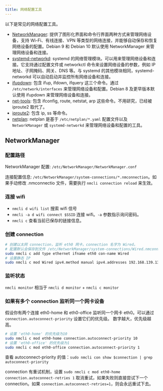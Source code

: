 ```yaml
---
title: 网络配置工具
---
```



以下是常见的网络配置工具。

- [NetworkManager](https://networkmanager.dev/): 提供了图形化界面和命令行界面两种方式来管理网络设备，支持 Wi-Fi、有线连接、VPN 等类型的网络连接，并能够自动保存和恢复网络设备的配置。Debian 9 和 Debian 10 默认使用 NetworkManager 来管理网络设备和连接。
- [systemd-networkd](https://wiki.debian.org/SystemdNetworkd): systemd 的网络管理模块。可以用来管理网络设备和连接。它支持通过配置文件或 networkctl 命令来设置网络设备的参数，例如 IP 地址、子网掩码、网关、DNS 等。与 systemd 的其他模块相同，systemd-networkd 可以自动启动并监控所有网络设备和连接。
- [ifupdown](https://manpages.debian.org/unstable/ifupdown/ifup.8.en.html): 包含 ifup, ifdown, ifquery 这三个命令。通过 `/etc/network/interfaces` 来管理网络设备和配置。Debian 8 及更早版本默认使用 ifupdown 来管理网络设备和连接。
- [net-tools](https://github.com/ecki/net-tools): 包含 ifconfig, route, netstat, arp 这些命令。不用研究，已经被 iproute2 取代了。
- [iproute2](https://wiki.linuxfoundation.org/networking/iproute2): 包含 ip, ss 等命令。
- [netplan](https://netplan.io/): netplan 是基于 `/etc/netplan/*.yaml` 配置文件以及 `NetworkManager` 或 `systemd-networkd` 来管理网络设备和配置的工具。

## NetworkManager

### 配置路径

NetworkManager 配置: `/etc/NetworkManager/NetworkManager.conf`

连接配置信息: `/etc/NetworkManager/system-connections/*.nmconnection`。如果手动修改 .nmconnectio 文件，需要执行 `nmcli connection reload` 来生效。

### 连接 wifi

- `nmcli d wifi list` 搜索 wifi 信号
- `nmcli -a d wifi connect $SSID` 连接 wifi。`-a` 参数指示询问密码。
- `nmcli c` 查看当前已保存的链接信息。

### 创建 connection

```sh
# 创建以太网 connection，监听 eth0 网卡。connection 名字为 Wired。
# 配置默认会保存到文件 /etc/NetworkManager/system-connections/Wired.nmconnection
sudo nmcli c add type ethernet ifname eth0 con-name Wired
# 设置静态 IP
sudo nmcli c mod Wired ipv4.method manual ipv4.addresses 192.168.139.130/24 ipv4.gateway 192.168.139.2 ipv4.dns 192.168.139.2
```

### 监听状态

`nmcli monitor` 相当于 `nmcli d monitor` + `nmcli c monitor`

### 如果有多个 connection 监听同一个网卡设备

假设你有两个连接 eth0-home 和 eth0-office 监听同一个网卡 eth0。可以通过 `connection.autoconnect-priority` 设置它们的优先级。
数字越大，优先级越高。

```sh
# 设置 'eth0-home' 的优先级为10
sudo nmcli c mod eth0-home connection.autoconnect-priority 10
# 设置 'eth0-office' 的优先级为1
sudo nmcli c mod eth0-office connection.autoconnect-priority 1
```

查看 autoconnect-priority 的值：`sudo nmcli con show $connection | grep autoconnect-priority`

connection 有重试机制，设置 `sudo nmcli c mod eth0-home connection.autoconnect-retries 1` 取消重试，如果失败则直接尝试下一个 connection。如果 `connection.autoconnect-retries=1`，则会永远重试下去。

